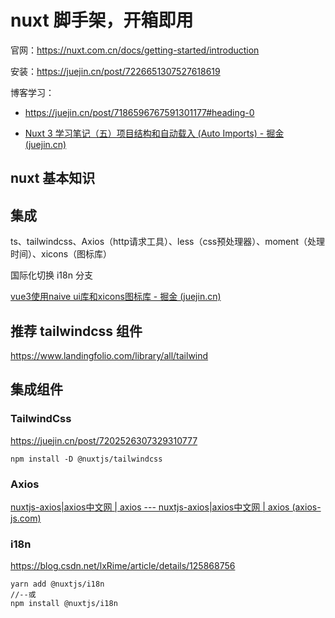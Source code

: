 # nuxt 脚手架，开箱即用

官网：https://nuxt.com.cn/docs/getting-started/introduction

安装：https://juejin.cn/post/7226651307527618619

博客学习：

- https://juejin.cn/post/7186596767591301177#heading-0

- [Nuxt 3 学习笔记（五）项目结构和自动载入 (Auto Imports) - 掘金 (juejin.cn)](https://juejin.cn/post/7203681024235929655)

## nuxt 基本知识

## 集成

ts、tailwindcss、Axios（http请求工具）、less（css预处理器）、moment（处理时间）、xicons（图标库）

国际化切换 i18n 分支

[vue3使用naive ui库和xicons图标库 - 掘金 (juejin.cn)](https://juejin.cn/post/7153661226029940772)

## 推荐 tailwindcss 组件

https://www.landingfolio.com/library/all/tailwind

## 集成组件

### TailwindCss

https://juejin.cn/post/7202526307329310777

```
npm install -D @nuxtjs/tailwindcss
```

### Axios

[nuxtjs-axios|axios中文网 | axios --- nuxtjs-axios|axios中文网 | axios (axios-js.com)](http://www.axios-js.com/zh-cn/docs/nuxtjs-axios.html)

### i18n

https://blog.csdn.net/lxRime/article/details/125868756

```
yarn add @nuxtjs/i18n
//--或
npm install @nuxtjs/i18n
```



